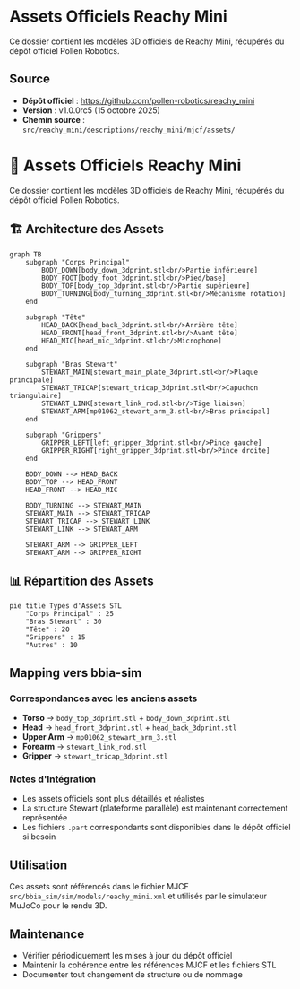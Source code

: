 # Assets Officiels Reachy Mini

Ce dossier contient les modèles 3D officiels de Reachy Mini, récupérés du dépôt officiel Pollen Robotics.

## Source
- **Dépôt officiel** : https://github.com/pollen-robotics/reachy_mini
- **Version** : v1.0.0rc5 (15 octobre 2025)
- **Chemin source** : `src/reachy_mini/descriptions/reachy_mini/mjcf/assets/`

# 🎨 Assets Officiels Reachy Mini

Ce dossier contient les modèles 3D officiels de Reachy Mini, récupérés du dépôt officiel Pollen Robotics.

## 🏗️ Architecture des Assets

```mermaid
graph TB
    subgraph "Corps Principal"
        BODY_DOWN[body_down_3dprint.stl<br/>Partie inférieure]
        BODY_FOOT[body_foot_3dprint.stl<br/>Pied/base]
        BODY_TOP[body_top_3dprint.stl<br/>Partie supérieure]
        BODY_TURNING[body_turning_3dprint.stl<br/>Mécanisme rotation]
    end
    
    subgraph "Tête"
        HEAD_BACK[head_back_3dprint.stl<br/>Arrière tête]
        HEAD_FRONT[head_front_3dprint.stl<br/>Avant tête]
        HEAD_MIC[head_mic_3dprint.stl<br/>Microphone]
    end
    
    subgraph "Bras Stewart"
        STEWART_MAIN[stewart_main_plate_3dprint.stl<br/>Plaque principale]
        STEWART_TRICAP[stewart_tricap_3dprint.stl<br/>Capuchon triangulaire]
        STEWART_LINK[stewart_link_rod.stl<br/>Tige liaison]
        STEWART_ARM[mp01062_stewart_arm_3.stl<br/>Bras principal]
    end
    
    subgraph "Grippers"
        GRIPPER_LEFT[left_gripper_3dprint.stl<br/>Pince gauche]
        GRIPPER_RIGHT[right_gripper_3dprint.stl<br/>Pince droite]
    end
    
    BODY_DOWN --> HEAD_BACK
    BODY_TOP --> HEAD_FRONT
    HEAD_FRONT --> HEAD_MIC
    
    BODY_TURNING --> STEWART_MAIN
    STEWART_MAIN --> STEWART_TRICAP
    STEWART_TRICAP --> STEWART_LINK
    STEWART_LINK --> STEWART_ARM
    
    STEWART_ARM --> GRIPPER_LEFT
    STEWART_ARM --> GRIPPER_RIGHT
```

## 📊 Répartition des Assets

```mermaid
pie title Types d'Assets STL
    "Corps Principal" : 25
    "Bras Stewart" : 30
    "Tête" : 20
    "Grippers" : 15
    "Autres" : 10
```

## Mapping vers bbia-sim

### Correspondances avec les anciens assets
- **Torso** → `body_top_3dprint.stl` + `body_down_3dprint.stl`
- **Head** → `head_front_3dprint.stl` + `head_back_3dprint.stl`
- **Upper Arm** → `mp01062_stewart_arm_3.stl`
- **Forearm** → `stewart_link_rod.stl`
- **Gripper** → `stewart_tricap_3dprint.stl`

### Notes d'Intégration
- Les assets officiels sont plus détaillés et réalistes
- La structure Stewart (plateforme parallèle) est maintenant correctement représentée
- Les fichiers `.part` correspondants sont disponibles dans le dépôt officiel si besoin

## Utilisation
Ces assets sont référencés dans le fichier MJCF `src/bbia_sim/sim/models/reachy_mini.xml` et utilisés par le simulateur MuJoCo pour le rendu 3D.

## Maintenance
- Vérifier périodiquement les mises à jour du dépôt officiel
- Maintenir la cohérence entre les références MJCF et les fichiers STL
- Documenter tout changement de structure ou de nommage